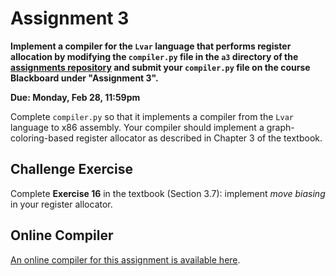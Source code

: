# Assignment 3

**Implement a compiler for the `Lvar` language that performs register
allocation by modifying the `compiler.py` file in the `a3` directory
of the [assignments
repository](https://github.com/jnear/cs202-assignments) and submit
your `compiler.py` file on the course Blackboard under "Assignment
3".**

**Due: Monday, Feb 28, 11:59pm**

Complete `compiler.py` so that it implements a compiler from the
`Lvar` language to x86 assembly. Your compiler should implement a
graph-coloring-based register allocator as described in Chapter 3 of
the textbook.

## Challenge Exercise

Complete **Exercise 16** in the textbook (Section 3.7): implement
*move biasing* in your register allocator.

## Online Compiler

[An online compiler for this assignment is available
here](http://jnear.w3.uvm.edu/cs202/compiler-a3.php).
